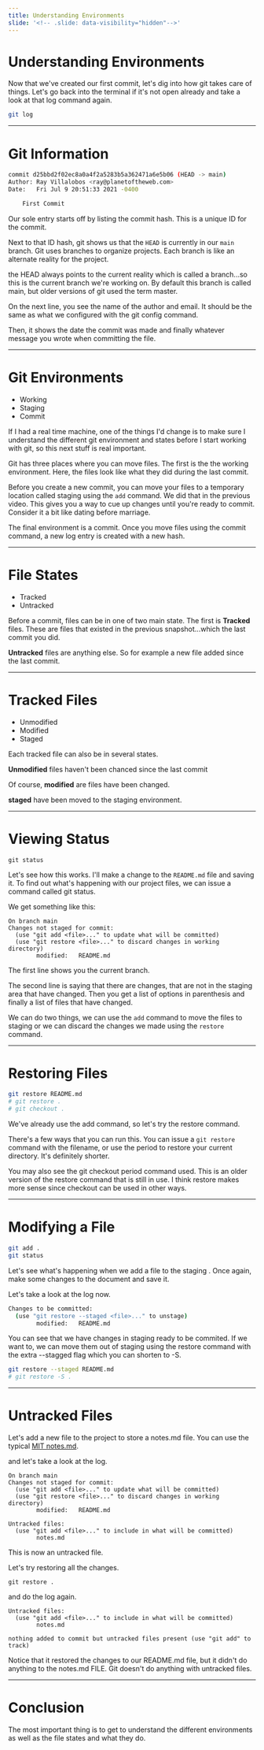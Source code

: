 ```yaml
---
title: Understanding Environments
slide: '<!-- .slide: data-visibility="hidden"-->'
---
```


<!-- .slide: data-state="layout-title" class="bg-dark"-->

# Understanding Environments

> >

Now that we've created our first commit, let's dig into how git takes care of things. Let's go back into the terminal if it's not open already and take a look at that log command again.

```sh
git log

```

---

# Git Information

```sh
commit d25bbd2f02ec8a0a4f2a5283b5a362471a6e5b06 (HEAD -> main)
Author: Ray Villalobos <ray@planetoftheweb.com>
Date:   Fri Jul 9 20:51:33 2021 -0400

    First Commit
```

> >

Our sole entry starts off by listing the commit hash. This is a unique ID for the commit.

Next to that ID hash, git shows us that the `HEAD` is currently in our `main` branch. Git uses branches to organize projects. Each branch is like an alternate reality for the project.

the HEAD always points to the current reality which is called a branch...so this is the current branch we're working on. By default this branch is called main, but older versions of git used the term master.

On the next line, you see the name of the author and email. It should be the same as what we configured with the git config command.

Then, it shows the date the commit was made and finally whatever message you wrote when committing the file.

---

# Git Environments

- Working
- Staging
- Commit

> >

If I had a real time machine, one of the things I'd change is to make sure I understand the different git environment and states before I start working with git, so this next stuff is real important.

Git has three places where you can move files. The first is the the working environment. Here, the files look like what they did during the last commit.

Before you create a new commit, you can move your files to a temporary location called staging using the `add` command. We did that in the previous video. This gives you a way to cue up changes until you're ready to commit. Consider it a bit like dating before marriage.

The final environment is a commit. Once you move files using the commit command, a new log entry is created with a new hash.

---

# File States

- Tracked
- Untracked

> >

Before a commit, files can be in one of two main state. The first is **Tracked** files. These are files that existed in the previous snapshot...which the last commit you did.

**Untracked** files are anything else. So for example a new file added since the last commit.

---

# Tracked Files

- Unmodified
- Modified
- Staged

> >

Each tracked file can also be in several states.

**Unmodified** files haven't been chanced since the last commit

Of course, **modified** are files have been changed.

**staged** have been moved to the staging environment.

---

# Viewing Status

```
git status
```

> >

Let's see how this works. I'll make a change to the `README.md` file and saving it. To find out what's happening with our project files, we can issue a command called git status.

We get something like this:

```
On branch main
Changes not staged for commit:
  (use "git add <file>..." to update what will be committed)
  (use "git restore <file>..." to discard changes in working directory)
        modified:   README.md
```

The first line shows you the current branch.

The second line is saying that there are changes, that are not in the staging area that have changed. Then you get a list of options in parenthesis and finally a list of files that have changed.

We can do two things, we can use the `add` command to move the files to staging or we can discard the changes we made using the `restore` command.

---

# Restoring Files

```sh
git restore README.md
# git restore .
# git checkout .
```

> >

We've already use the add command, so let's try the restore command.

There's a few ways that you can run this. You can issue a `git restore` command with the filename, or use the period to restore your current directory. It's definitely shorter.

You may also see the git checkout period command used. This is an older version of the restore command that is still in use. I think restore makes more sense since checkout can be used in other ways.

---

# Modifying a File

```sh
git add .
git status
```

> >

Let's see what's happening when we add a file to the staging . Once again, make some changes to the document and save it.

Let's take a look at the log now.

```sh
Changes to be committed:
  (use "git restore --staged <file>..." to unstage)
        modified:   README.md
```

You can see that we have changes in staging ready to be commited. If we want to, we can move them out of staging using the restore command with the extra --stagged flag which you can shorten to -S.

```sh
git restore --staged README.md
# git restore -S .
```

---

# Untracked Files

> >

Let's add a new file to the project to store a notes.md file. You can use the typical [MIT notes.md](https://opensource.org/notes.mds/MIT).

and let's take a look at the log.

```
On branch main
Changes not staged for commit:
  (use "git add <file>..." to update what will be committed)
  (use "git restore <file>..." to discard changes in working directory)
        modified:   README.md

Untracked files:
  (use "git add <file>..." to include in what will be committed)
        notes.md
```

This is now an untracked file.

Let's try restoring all the changes.

```
git restore .
```

and do the log again.

```
Untracked files:
  (use "git add <file>..." to include in what will be committed)
        notes.md

nothing added to commit but untracked files present (use "git add" to track)
```

Notice that it restored the changes to our README.md file, but it didn't do anything to the notes.md FILE. Git doesn't do anything with untracked files.

---

# Conclusion

The most important thing is to get to understand the different environments as well as the file states and what they do.
